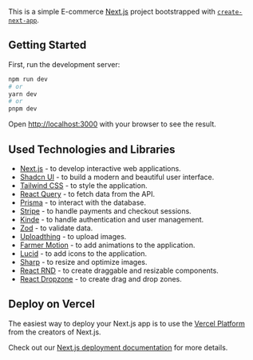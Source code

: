 This is a simple E-commerce [Next.js](https://nextjs.org/) project bootstrapped with [`create-next-app`](https://github.com/vercel/next.js/tree/canary/packages/create-next-app).

## Getting Started

First, run the development server:

```bash
npm run dev
# or
yarn dev
# or
pnpm dev

```

Open [http://localhost:3000](http://localhost:3000) with your browser to see the result.

## Used Technologies and Libraries

- [Next.js](https://nextjs.org/docs) - to develop interactive web applications.
- [Shadcn UI](https://ui.shadcn.com/) - to build a modern and beautiful user interface.
- [Tailwind CSS](https://tailwindcss.com/) - to style the application.
- [React Query](https://tanstack.com/query/v4/) - to fetch data from the API.
- [Prisma](https://www.prisma.io/) - to interact with the database.
- [Stripe](https://stripe.com/docs/payments) - to handle payments and checkout sessions.
- [Kinde](https://kinde.com/) - to handle authentication and user management.
- [Zod](https://zod.dev/) - to validate data.
- [Uploadthing](https://uploadthing.com/) - to upload images.
- [Farmer Motion](https://www.framer.com/motion/) - to add animations to the application.
- [Lucid](https://lucide.dev/) - to add icons to the application.
- [Sharp](https://sharp.pixelplumbing.com/) - to resize and optimize images.
- [React RND](https://react-rnd.org/) - to create draggable and resizable components.
- [React Dropzone](https://react-dropzone.js.org/) - to create drag and drop zones.

## Deploy on Vercel

The easiest way to deploy your Next.js app is to use the [Vercel Platform](https://vercel.com/new?utm_medium=default-template&filter=next.js&utm_source=create-next-app&utm_campaign=create-next-app-readme) from the creators of Next.js.

Check out our [Next.js deployment documentation](https://nextjs.org/docs/deployment) for more details.
